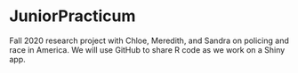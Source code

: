 # JuniorPracticum
Fall 2020 research project with Chloe, Meredith, and Sandra on policing and race in America.
We will use GitHub to share R code as we work on a Shiny app.